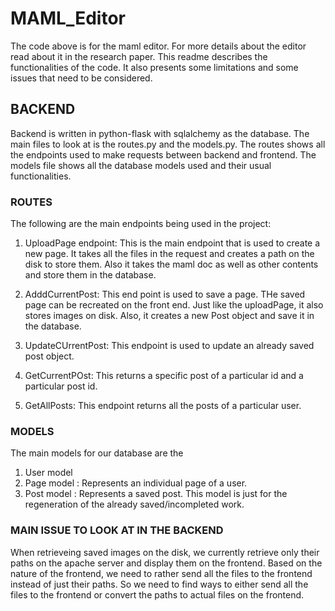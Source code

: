 # MAML_Editor
The code above is for the maml editor. For more details about the editor read about it in the research paper.
This readme describes the functionalities of the code. It also presents some limitations and some issues that
need to be considered.

## BACKEND
Backend is written in python-flask with sqlalchemy as the database. The main files to look at is the routes.py
and the models.py. The routes shows all the endpoints used to make requests between backend and frontend.
The models file shows all the database models used and their usual functionalities.

### ROUTES
The following are the main endpoints being used in the project:
1. UploadPage endpoint: This is the main endpoint that is used to create a new page. It takes all the files in the
request and creates a path on the disk to store them. Also it takes the maml doc as well as other contents and
store them in the database.

2. AdddCurrentPost: This end point is used to save a page. THe saved page can be recreated on the front end.
Just like the uploadPage, it also stores images on disk. Also, it creates a new Post object and save it in 
the database.

3. UpdateCUrrentPost: This endpoint is used to update an already saved post object.
4. GetCurrentPOst: This returns a specific post of a particular id and a particular post id.
5. GetAllPosts: This endpoint returns all the posts of a particular user.

### MODELS
The main models for our database are the 
1. User model
2. Page model : Represents an individual page of a user.
3. Post model : Represents a saved post. This model is just for the regeneration of the already saved/incompleted work.
### MAIN ISSUE TO LOOK AT IN THE BACKEND
When retrieveing saved images on the disk, we currently retrieve only their paths on the apache server and 
display them on the frontend. Based on the nature of the frontend, we need to rather send all the files to
the frontend instead of just their paths. So we need to find ways to either send all the files to the frontend
or convert the paths to actual files on the frontend.
